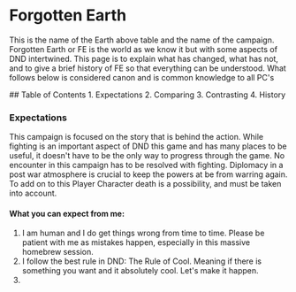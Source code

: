 # Forgotten Earth
<p>This is the name of the Earth above table and the name of the campaign. Forgotten Earth or FE is the world as we know it but with some aspects of DND intertwined. This page is to explain what has changed, what has not, and to give a brief history of FE so that everything can be understood. What follows below is considered canon and is common knowledge to all PC's </p>
## Table of Contents
1. Expectations
2. Comparing
3. Contrasting
4. History

### Expectations
This campaign is focused on the story that is behind the action. While fighting is an important aspect of DND this game and has many places to be useful, it doesn't have to be the only way to progress through the game. No encounter in this campaign has to be resolved with fighting. Diplomacy in a post war atmosphere is crucial to keep the powers at be from warring again. To add on to this Player Character death is a possibility, and must be taken into account. 

#### What you can expect from me:
1. I am human and I do get things wrong from time to time. Please be patient with me as mistakes happen, especially in this massive homebrew session. 
2. I follow the best rule in DND: The Rule of Cool. Meaning if there is something you want and it absolutely cool. Let's make it happen. 
3. 